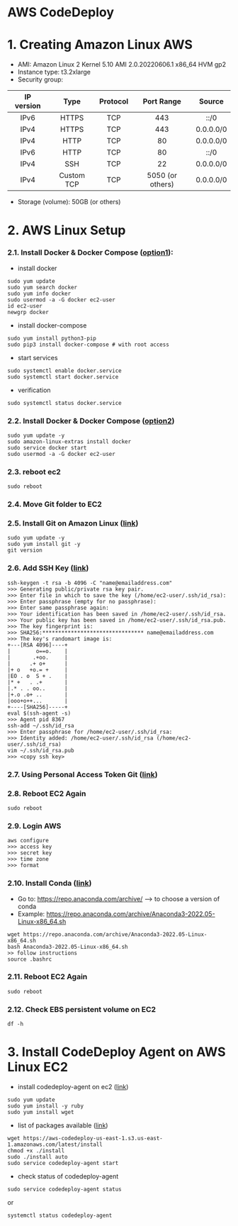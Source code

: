 # AWS CodeDeploy

# 1. Creating Amazon Linux AWS
- AMI: Amazon Linux 2 Kernel 5.10 AMI 2.0.20220606.1 x86_64 HVM gp2
- Instance type: t3.2xlarge
- Security group:

| IP version     | Type         | Protocol       | Port Range     | Source        |
| :----:         | :----:       | :---:          | :---:          |:---:          |
| IPv6		     | HTTPS		| TCP		     | 443		      | ::/0	      |
| IPv4		     | HTTPS		| TCP		     | 443		      | 0.0.0.0/0     |
| IPv4		     | HTTP 		| TCP		     | 80		      | 0.0.0.0/0     |
| IPv6		     | HTTP 		| TCP		     | 80		      | ::/0	      |
| IPv4		     | SSH  		| TCP		     | 22		      | 0.0.0.0/0     |
| IPv4		     | Custom TCP   | TCP		     | 5050 (or others)| 0.0.0.0/0     |

- Storage (volume): 50GB (or others)

# 2. AWS Linux Setup 
### 2.1. Install Docker & Docker Compose ([option1](https://www.cyberciti.biz/faq/how-to-install-docker-on-amazon-linux-2/)):
- install docker
```
sudo yum update
sudo yum search docker
sudo yum info docker
sudo usermod -a -G docker ec2-user
id ec2-user
newgrp docker
```
- install docker-compose
```
sudo yum install python3-pip
sudo pip3 install docker-compose # with root access
```
- start services
```
sudo systemctl enable docker.service
sudo systemctl start docker.service
```
- verification
```
sudo systemctl status docker.service
```

### 2.2. Install Docker & Docker Compose ([option2](https://docs.aws.amazon.com/AmazonECR/latest/userguide/getting-started-cli.html))
```
sudo yum update -y
sudo amazon-linux-extras install docker
sudo service docker start
sudo usermod -a -G docker ec2-user
```

### 2.3. reboot ec2 
```
sudo reboot
```

### 2.4. Move Git folder to EC2

### 2.5. Install Git on Amazon Linux ([link](https://cloudaffaire.com/how-to-install-git-in-aws-ec2-instance/))
```
sudo yum update -y
sudo yum install git -y
git version
```

### 2.6. Add SSH Key ([link](https://www.youtube.com/watch?v=WgZIv5HI44o))
```
ssh-keygen -t rsa -b 4096 -C "name@emailaddress.com"
>>> Generating public/private rsa key pair.
>>> Enter file in which to save the key (/home/ec2-user/.ssh/id_rsa): 
>>> Enter passphrase (empty for no passphrase): 
>>> Enter same passphrase again: 
>>> Your identification has been saved in /home/ec2-user/.ssh/id_rsa.
>>> Your public key has been saved in /home/ec2-user/.ssh/id_rsa.pub.
>>> The key fingerprint is:
>>> SHA256:******************************** name@emailaddress.com
>>> The key's randomart image is:
+---[RSA 4096]----+
|        o==o.    |
|       .+oo.     |
|      .+ o+      |
|+ o   +o.= +     |
|EO . o  S + .    |
|* +   . .+       |
|.* . . oo..      |
|+.o .o+ ..       |
|ooo+o++...       |
+----[SHA256]-----+
eval $(ssh-agent -s)
>>> Agent pid 8367
ssh-add ~/.ssh/id_rsa
>>> Enter passphrase for /home/ec2-user/.ssh/id_rsa:
>>> Identity added: /home/ec2-user/.ssh/id_rsa (/home/ec2-user/.ssh/id_rsa)
vim ~/.ssh/id_rsa.pub
>>> <copy ssh key>
```

### 2.7. Using Personal Access Token Git ([link](https://docs.github.com/en/authentication/keeping-your-account-and-data-secure/creating-a-personal-access-token))

### 2.8. Reboot EC2 Again
```
sudo reboot
```

### 2.9. Login AWS
```
aws configure
>>> access key
>>> secret key
>>> time zone
>>> format
```

### 2.10. Install Conda ([link](https://medium.com/@GalarnykMichael/aws-ec2-part-3-installing-anaconda-on-ec2-linux-ubuntu-dbef0835818a))
- Go to: https://repo.anaconda.com/archive/ --> to choose a version of conda
- Example: https://repo.anaconda.com/archive/Anaconda3-2022.05-Linux-x86_64.sh
```
wget https://repo.anaconda.com/archive/Anaconda3-2022.05-Linux-x86_64.sh
bash Anaconda3-2022.05-Linux-x86_64.sh
>> follow instructions
source .bashrc
```

### 2.11. Reboot EC2 Again
```
sudo reboot
```

### 2.12. Check EBS persistent volume on EC2
```
df -h 
```

# 3. Install CodeDeploy Agent on AWS Linux EC2
- install codedeploy-agent on ec2 ([link](https://dev.to/ankushbehera/a-complete-guide-to-deploy-github-project-on-amazon-ec2-using-github-actions-and-aws-codedeploy-3f0b))
```
sudo yum update
sudo yum install -y ruby
sudo yum install wget
```
- list of packages available ([link](https://docs.aws.amazon.com/codedeploy/latest/userguide/resource-kit.html#resource-kit-bucket-names))
```
wget https://aws-codedeploy-us-east-1.s3.us-east-1.amazonaws.com/latest/install
chmod +x ./install
sudo ./install auto
sudo service codedeploy-agent start
```
- check status of codedeploy-agent
```
sudo service codedeploy-agent status
```
or
```
systemctl status codedeploy-agent
```
